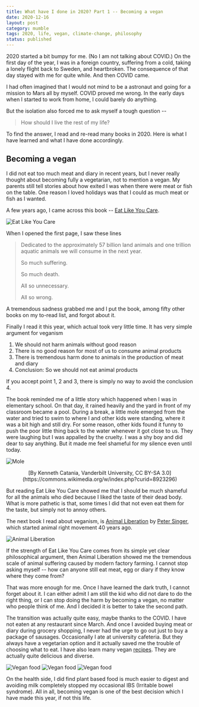 ```yaml
---
title: What have I done in 2020? Part 1 -- Becoming a vegan
date: 2020-12-16
layout: post
category: mumble
tags: 2020, life, vegan, climate-change, philosophy
status: published
---
```


2020 started a bit bumpy for me. (No I am not talking about COVID.) On the first day of the year, I
was in a foreign country, suffering from a cold, taking a lonely flight back to Sweden, and
heartbroken.  The consequence of that day stayed with me for quite while. And then COVID came.

I had often imagined that I would not mind to be a astronaut and going for a mission to Mars all by
myself. COVID proved me wrong. In the early days when I started to work from home, I could barely do
anything.

But the isolation also forced me to ask myself a tough question --

> How should I live the rest of my life? 

To find the answer, I read and re-read many books in 2020. Here is what I have learned and what I
have done accordingly.

## Becoming a vegan

I did not eat too much meat and diary in recent years, but I never really thought about becoming
fully a vegetarian, not to mention a vegan.  My parents still tell stories about how exited I was
when there were meat or fish on the table. One reason I loved holidays was that I could as much meat
or fish as I wanted.

A few years ago, I came across this book -- [Eat Like You Care](https://www.eatlikeyoucarebook.com/).

![Eat Like You Care]({static}/images/what-have-i-done-2020/eat-like-you-care.jpg)

When I opened the first page, I saw these lines

> Dedicated to the approximately 57 billion land animals and one trillion aquatic animals we will
> consume in the next year.
> 
> So much suffering.
> 
> So much death.
> 
> All so unnecessary.
> 
> All so wrong.
    
A tremendous sadness grabbed me and I put the book, among fifty other books on my to-read list, and
forgot about it.

Finally I read it this year, which actual took very little time. It has very simple argument for
veganism

1. We should not harm animals without good reason
2. There is no good reason for most of us to consume animal products
3. There is tremendous harm done to animals in the production of meat and diary
4. Conclusion: So we should not eat animal products

If you accept point 1, 2 and 3, there is simply no way to avoid the conclusion 4.

The book reminded me of a little story which happened when I was in elementary school. On that day,
it rained heavily and the yard in front of my classroom became a pool. During a break, a little mole
emerged from the water and tried to swim to where I and other kids were standing, where it was a bit
high and still dry. For some reason, other kids found it funny to push the poor little thing back to
the water whenever it got close to us. They were laughing but I was appalled by the cruelty. I was a
shy boy and did dear to say anything. But it made me feel shameful for my silence even until today.

![Mole]({static}/images/what-have-i-done-2020/mole.jpg)
<center>
[By Kenneth Catania, Vanderbilt University, CC BY-SA 3.0](https://commons.wikimedia.org/w/index.php?curid=8923296)
</center>

But reading Eat Like You Care showed me that I should be much shameful for all the animals who died
because I liked the taste of their dead body. What is more pathetic is that, some times I did that
not even eat them for the taste, but simply not to annoy others.

The next book I read about veganism, is [Animal
Liberation](https://en.wikipedia.org/wiki/Animal_Liberation_(book)) by [Peter
Singer](https://en.wikipedia.org/wiki/Peter_Singer), which started animal right movement 40 years
ago.

![Animal Liberation]({static}/images/what-have-i-done-2020/animal-liberation.jpg)

If the strength of Eat Like You Care comes from its simple yet clear philosophical argument, then
Animal Liberation showed me the tremendous scale of animal suffering caused by modern factory
farming. I cannot stop asking myself -- how can anyone still eat meat, egg or diary if they know
where they come from?

That was more enough for me. Once I have learned the dark truth, I cannot forget about it. I can
either admit I am still the kid who did not dare to do the right thing, or I can stop doing the harm
by becoming a vegan, no matter who people think of me. And I decided it is better to take the second
path.

The transition was actually quite easy, maybe thanks to the COVID. I have not eaten at any
restaurant since March. And once I avoided buying meat or diary during grocery shopping, I never had
the urge to go out just to buy a package of sausages. Occasionally I ate at university cafeteria.
But they always have a vegetarian option and it actually saved me the trouble of choosing what to
eat.  I have also learn many vegan [recipes]({filename}./2020-04-12-eggplant.md). They are actually
quite delicious and diverse.

![Vegan food]({static}/images/what-have-i-done-2020/1.jpg)
![Vegan food]({static}/images/what-have-i-done-2020/2.jpg)
![Vegan food]({static}/images/what-have-i-done-2020/3.jpg)

On the health side, I did find plant based food is much easier to digest and avoiding milk
completely stopped my occasional IBS (Irritable bowel syndrome). All in all, becoming vegan is one
of the best decision which I have made this year, if not this life.
